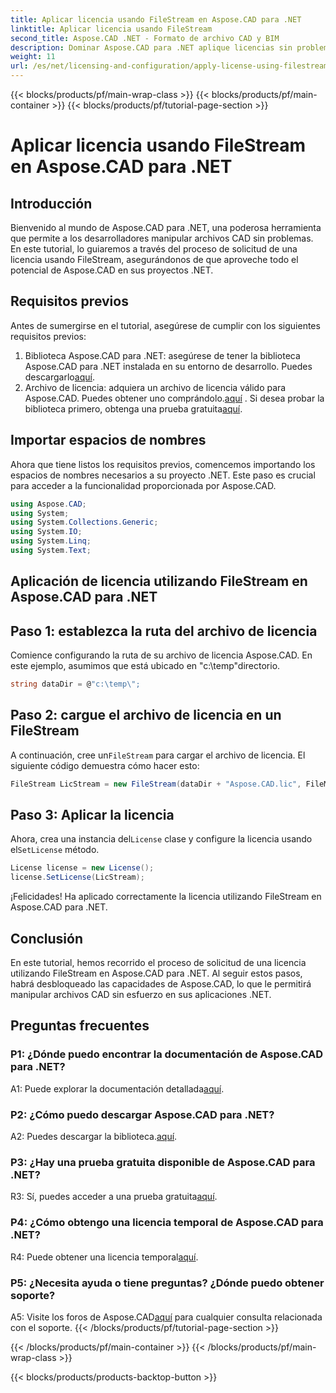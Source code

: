 ```yaml
---
title: Aplicar licencia usando FileStream en Aspose.CAD para .NET
linktitle: Aplicar licencia usando FileStream
second_title: Aspose.CAD .NET - Formato de archivo CAD y BIM
description: Dominar Aspose.CAD para .NET aplique licencias sin problemas utilizando FileStream. Explore la guía paso a paso y libere el potencial. ¡Descargar ahora!
weight: 11
url: /es/net/licensing-and-configuration/apply-license-using-filestream/
---
```


{{< blocks/products/pf/main-wrap-class >}}
{{< blocks/products/pf/main-container >}}
{{< blocks/products/pf/tutorial-page-section >}}

# Aplicar licencia usando FileStream en Aspose.CAD para .NET

## Introducción

Bienvenido al mundo de Aspose.CAD para .NET, una poderosa herramienta que permite a los desarrolladores manipular archivos CAD sin problemas. En este tutorial, lo guiaremos a través del proceso de solicitud de una licencia usando FileStream, asegurándonos de que aproveche todo el potencial de Aspose.CAD en sus proyectos .NET.

## Requisitos previos

Antes de sumergirse en el tutorial, asegúrese de cumplir con los siguientes requisitos previos:
1.  Biblioteca Aspose.CAD para .NET: asegúrese de tener la biblioteca Aspose.CAD para .NET instalada en su entorno de desarrollo. Puedes descargarlo[aquí](https://releases.aspose.com/cad/net/).
2.  Archivo de licencia: adquiera un archivo de licencia válido para Aspose.CAD. Puedes obtener uno comprándolo.[aquí](https://purchase.aspose.com/buy) . Si desea probar la biblioteca primero, obtenga una prueba gratuita[aquí](https://releases.aspose.com/).

## Importar espacios de nombres

Ahora que tiene listos los requisitos previos, comencemos importando los espacios de nombres necesarios a su proyecto .NET. Este paso es crucial para acceder a la funcionalidad proporcionada por Aspose.CAD.
```csharp
using Aspose.CAD;
using System;
using System.Collections.Generic;
using System.IO;
using System.Linq;
using System.Text;
```

## Aplicación de licencia utilizando FileStream en Aspose.CAD para .NET

## Paso 1: establezca la ruta del archivo de licencia

Comience configurando la ruta de su archivo de licencia Aspose.CAD. En este ejemplo, asumimos que está ubicado en "c:\temp\"directorio.
```csharp
string dataDir = @"c:\temp\";
```

## Paso 2: cargue el archivo de licencia en un FileStream

 A continuación, cree un`FileStream` para cargar el archivo de licencia. El siguiente código demuestra cómo hacer esto:
```csharp
FileStream LicStream = new FileStream(dataDir + "Aspose.CAD.lic", FileMode.Open);
```

## Paso 3: Aplicar la licencia

 Ahora, crea una instancia del`License` clase y configure la licencia usando el`SetLicense` método.
```csharp
License license = new License();
license.SetLicense(LicStream);
```

¡Felicidades! Ha aplicado correctamente la licencia utilizando FileStream en Aspose.CAD para .NET.

## Conclusión

En este tutorial, hemos recorrido el proceso de solicitud de una licencia utilizando FileStream en Aspose.CAD para .NET. Al seguir estos pasos, habrá desbloqueado las capacidades de Aspose.CAD, lo que le permitirá manipular archivos CAD sin esfuerzo en sus aplicaciones .NET.

## Preguntas frecuentes

### P1: ¿Dónde puedo encontrar la documentación de Aspose.CAD para .NET?

 A1: Puede explorar la documentación detallada[aquí](https://reference.aspose.com/cad/net/).

### P2: ¿Cómo puedo descargar Aspose.CAD para .NET?

 A2: Puedes descargar la biblioteca.[aquí](https://releases.aspose.com/cad/net/).

### P3: ¿Hay una prueba gratuita disponible de Aspose.CAD para .NET?

 R3: Sí, puedes acceder a una prueba gratuita[aquí](https://releases.aspose.com/).

### P4: ¿Cómo obtengo una licencia temporal de Aspose.CAD para .NET?

 R4: Puede obtener una licencia temporal[aquí](https://purchase.aspose.com/temporary-license/).

### P5: ¿Necesita ayuda o tiene preguntas? ¿Dónde puedo obtener soporte?

 A5: Visite los foros de Aspose.CAD[aquí](https://forum.aspose.com/c/cad/19) para cualquier consulta relacionada con el soporte.
{{< /blocks/products/pf/tutorial-page-section >}}

{{< /blocks/products/pf/main-container >}}
{{< /blocks/products/pf/main-wrap-class >}}

{{< blocks/products/products-backtop-button >}}
